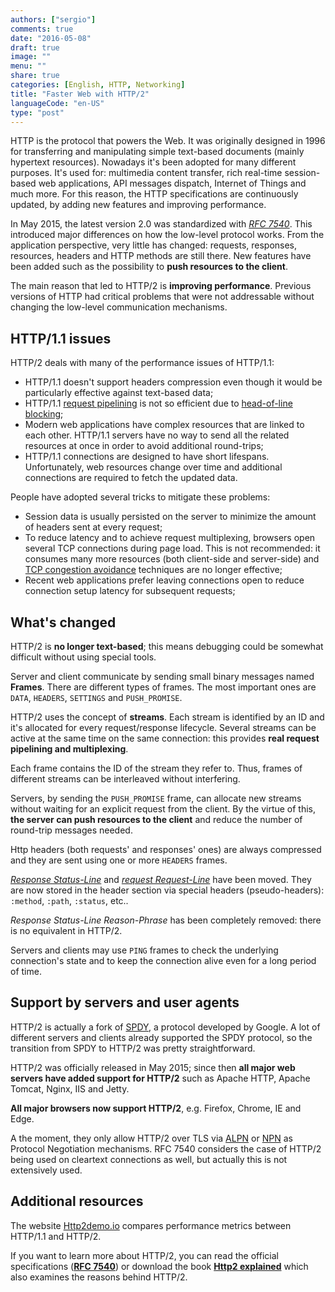 ```yaml
---
authors: ["sergio"]
comments: true
date: "2016-05-08"
draft: true
image: ""
menu: ""
share: true
categories: [English, HTTP, Networking]
title: "Faster Web with HTTP/2"
languageCode: "en-US"
type: "post"
---
```


HTTP is the protocol that powers the Web. It was originally designed in 1996 for transferring and manipulating simple text-based documents (mainly hypertext resources).
Nowadays it's been adopted for many different purposes. It's used for: multimedia content transfer, rich real-time session-based web applications, API messages dispatch, Internet of Things and much more.
For this reason, the HTTP specifications are continuously updated, by adding new features and improving performance.

In May 2015, the latest version 2.0 was standardized with *[RFC 7540](https://tools.ietf.org/html/rfc7540)*.
This introduced major differences on how the low-level protocol works.
From the application perspective, very little has changed: requests, responses, resources, headers and HTTP methods are still there.
New features have been added such as the possibility to **push resources to the client**.

The main reason that led to HTTP/2 is **improving performance**.
Previous versions of HTTP had critical problems that were not addressable without changing the low-level communication mechanisms.

## HTTP/1.1 issues
HTTP/2 deals with many of the performance issues of HTTP/1.1:

* HTTP/1.1 doesn't support headers compression even though it would be particularly effective against text-based data;
* HTTP/1.1 [request pipelining](https://en.wikipedia.org/wiki/HTTP_pipelining) is not so efficient due to [head-of-line blocking](https://en.wikipedia.org/wiki/Head-of-line_blocking);
* Modern web applications have complex resources that are linked to each other. HTTP/1.1 servers have no way to send all the related resources at once in order to avoid additional round-trips;
* HTTP/1.1 connections are designed to have short lifespans. Unfortunately, web resources change over time and additional connections are required to fetch the updated data.

People have adopted several tricks to mitigate these problems:

* Session data is usually persisted on the server to minimize the amount of headers sent at every request;
* To reduce latency and to achieve request multiplexing, browsers open several TCP connections during page load. This is not recommended: it consumes many more resources (both client-side and server-side) and [TCP congestion avoidance](https://en.wikipedia.org/wiki/TCP_congestion_control) techniques are no longer effective;
* Recent web applications prefer leaving connections open to reduce connection setup latency for subsequent requests;

## What's changed
HTTP/2 is **no longer text-based**; this means debugging could be somewhat difficult without using special tools.

Server and client communicate by sending small binary messages named **Frames**.
There are different types of frames. The most important ones are `DATA`, `HEADERS`, `SETTINGS` and `PUSH_PROMISE`.

HTTP/2 uses the concept of **streams**. Each stream is identified by an ID and it's allocated for every request/response lifecycle.
Several streams can be active at the same time on the same connection: this provides **real request pipelining and multiplexing**.

Each frame contains the ID of the stream they refer to. Thus, frames of different streams can be interleaved without interfering.

Servers, by sending the `PUSH_PROMISE` frame, can allocate new streams without waiting for an explicit request from the client. By the virtue of this, **the server can push resources to the client** and reduce the number of round-trip messages needed.

Http headers (both requests' and responses' ones) are always compressed and they are sent using one or more `HEADERS` frames.

*[Response Status-Line](https://www.w3.org/Protocols/rfc2616/rfc2616-sec6.html#sec6.1)* and *[request Request-Line](https://www.w3.org/Protocols/rfc2616/rfc2616-sec5.html#sec5.1)* have been moved. They are now stored in the header section via special headers (pseudo-headers): `:method`, `:path`, `:status`, etc..

*Response Status-Line Reason-Phrase* has been completely removed: there is no equivalent in HTTP/2.

Servers and clients may use `PING` frames to check the underlying connection's state and to keep the connection alive even for a long period of time.

## Support by servers and user agents
HTTP/2 is actually a fork of [SPDY](http://dev.chromium.org/spdy/spdy-whitepaper), a protocol developed by Google.
A lot of different servers and clients already supported the SPDY protocol, so the transition from SPDY to HTTP/2 was pretty straightforward.

HTTP/2 was officially released in May 2015; since then **all major web servers have added support for HTTP/2** such as Apache HTTP, Apache Tomcat, Nginx, IIS and Jetty.

**All major browsers now support HTTP/2**, e.g. Firefox, Chrome, IE and Edge.

A the moment, they only allow HTTP/2 over TLS via [ALPN](https://tools.ietf.org/html/rfc7301) or [NPN](https://tools.ietf.org/html/draft-agl-tls-nextprotoneg-04) as Protocol Negotiation mechanisms.
RFC 7540 considers the case of HTTP/2 being used on cleartext connections as well, but actually this is not extensively used.

## Additional resources
The website [Http2demo.io](http://www.http2demo.io/) compares performance metrics between HTTP/1.1 and HTTP/2.

If you want to learn more about HTTP/2, you can read the official specifications (**[RFC 7540](https://tools.ietf.org/html/rfc7540)**) or download the book **[Http2 explained](https://daniel.haxx.se/http2/)** which also examines the reasons behind HTTP/2.
